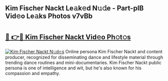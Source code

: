 ## Kim Fischer Nackt Le𝚊k𝚎d N𝚞𝚍e - Part-pIB Vid𝚎o Le𝚊ks Photos v7vBb

# <h2><a href="http://fbasy9z.evod.top/?m=Kim+Fischer+Nackt">🔗 👉🔴 Kim Fischer Nackt Vid𝚎o Ph𝚘t𝚘s</a></h2>

[![Kim Fischer Nackt N𝚞d𝚎s](https://i.imgur.com/8V9OHl7.gif)](http://fbasy9z.evod.top/?m=Kim+Fischer+Nackt)
Online persona Kim Fischer Nackt and content producer, recognized for disseminating dance and lifestyle material through trending dance routines and mini-documentaries. Kim Fischer Nackt public persona is one of intelligence and wit, but he's also known for his compassion and empathy. 
